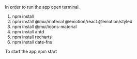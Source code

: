 In order to run the app open terminal.

1. npm install
2. npm install @mui/material @emotion/react @emotion/styled
3. npm install @mui/icons-material
4. npm install antd
5. npm install recharts
6. npm install date-fns

To start the app npm start